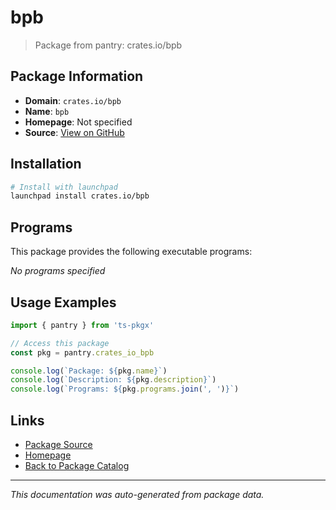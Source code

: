 # bpb

> Package from pantry: crates.io/bpb

## Package Information

- **Domain**: `crates.io/bpb`
- **Name**: `bpb`
- **Homepage**: Not specified
- **Source**: [View on GitHub](https://github.com/pkgxdev/pantry/tree/main/projects/crates.io/bpb/package.yml)

## Installation

```bash
# Install with launchpad
launchpad install crates.io/bpb
```

## Programs

This package provides the following executable programs:

*No programs specified*

## Usage Examples

```typescript
import { pantry } from 'ts-pkgx'

// Access this package
const pkg = pantry.crates_io_bpb

console.log(`Package: ${pkg.name}`)
console.log(`Description: ${pkg.description}`)
console.log(`Programs: ${pkg.programs.join(', ')}`)
```

## Links

- [Package Source](https://github.com/pkgxdev/pantry/tree/main/projects/crates.io/bpb/package.yml)
- [Homepage](#)
- [Back to Package Catalog](../package-catalog.md)

---

*This documentation was auto-generated from package data.*
